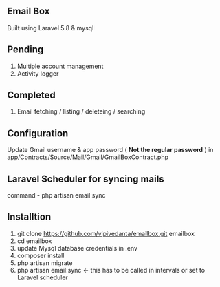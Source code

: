 <h2>Email Box</h2>

Built using Laravel 5.8 & mysql

Pending
---------
1. Multiple account management
2. Activity logger

Completed
-------------
1. Email fetching / listing / deleteing / searching

Configuration
---------------
Update Gmail username & app password ( **Not the regular password** ) in app/Contracts/Source/Mail/Gmail/GmailBoxContract.php

Laravel Scheduler for syncing mails
--------------------------------------
command - php artisan email:sync

Installtion
--------------
1. git clone https://github.com/vipivedanta/emailbox.git emailbox
2. cd emailbox
3. update Mysql database credentials in .env
4. composer install
5. php artisan migrate
6. php artisan email:sync <- this has to be called in intervals or set to Laravel scheduler
